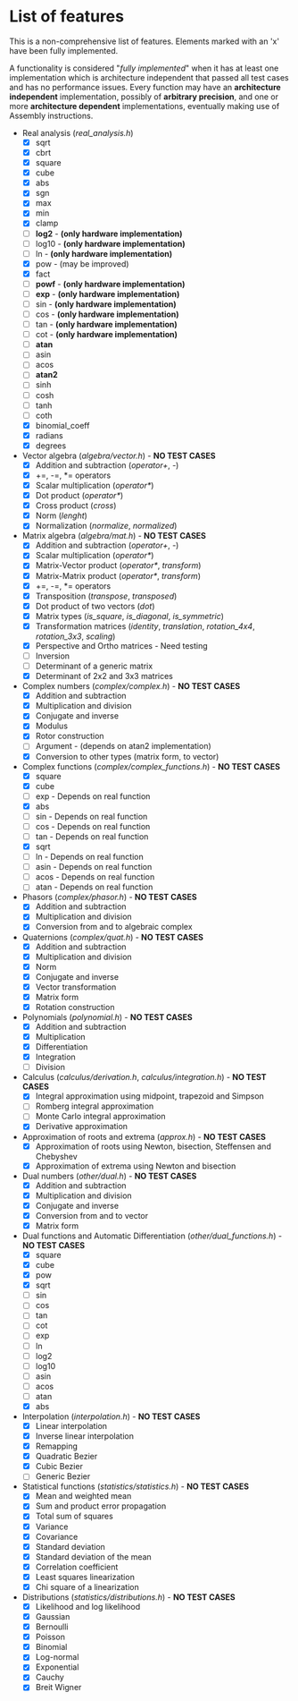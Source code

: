# List of features
This is a non-comprehensive list of features. Elements marked with an 'x' have been fully implemented.

A functionality is considered "_fully implemented_" when it has at least one implementation which is architecture independent that passed all test cases and has no performance issues. Every function may have an **architecture independent** implementation, possibly of **arbitrary precision**, and one or more **architecture dependent** implementations, eventually making use of Assembly instructions.

- Real analysis (_real_analysis.h_)
  - [x] sqrt
  - [x] cbrt
  - [x] square
  - [x] cube
  - [x] abs
  - [x] sgn
  - [x] max
  - [x] min
  - [x] clamp
  - [ ] **log2** - **(only hardware implementation)**
  - [ ] log10 - **(only hardware implementation)**
  - [ ] ln - **(only hardware implementation)**
  - [x] pow - (may be improved)
  - [x] fact
  - [ ] **powf** - **(only hardware implementation)**
  - [ ] **exp** - **(only hardware implementation)**
  - [ ] sin - **(only hardware implementation)**
  - [ ] cos - **(only hardware implementation)**
  - [ ] tan - **(only hardware implementation)**
  - [ ] cot - **(only hardware implementation)**
  - [ ] **atan**
  - [ ] asin
  - [ ] acos
  - [ ] **atan2**
  - [ ] sinh
  - [ ] cosh
  - [ ] tanh
  - [ ] coth
  - [x] binomial_coeff
  - [x] radians
  - [x] degrees

- Vector algebra (_algebra/vector.h_) - **NO TEST CASES**
  - [x] Addition and subtraction (_operator+_, _-_)
  - [x] +=, -=, *= operators
  - [x] Scalar multiplication (_operator*_)
  - [x] Dot product (_operator*_)
  - [x] Cross product (_cross_)
  - [x] Norm (_lenght_)
  - [x] Normalization (_normalize_, _normalized_)

- Matrix algebra (_algebra/mat.h_) - **NO TEST CASES**
  - [x] Addition and subtraction (_operator+_, _-_)
  - [x] Scalar multiplication (_operator*_)
  - [x] Matrix-Vector product (_operator*_, _transform_)
  - [x] Matrix-Matrix product (_operator*_, _transform_)
  - [x] +=, -=, *= operators
  - [x] Transposition (_transpose_, _transposed_)
  - [x] Dot product of two vectors (_dot_)
  - [x] Matrix types (_is_square_, _is_diagonal_, _is_symmetric_)
  - [x] Transformation matrices (_identity_, _translation_, _rotation_4x4_, _rotation_3x3_, _scaling_)
  - [x] Perspective and Ortho matrices - Need testing
  - [ ] Inversion
  - [ ] Determinant of a generic matrix
  - [x] Determinant of 2x2 and 3x3 matrices

- Complex numbers (_complex/complex.h_) - **NO TEST CASES**
  - [x] Addition and subtraction
  - [x] Multiplication and division
  - [x] Conjugate and inverse
  - [x] Modulus
  - [x] Rotor construction
  - [ ] Argument - (depends on atan2 implementation)
  - [x] Conversion to other types (matrix form, to vector)

- Complex functions (_complex/complex_functions.h_) - **NO TEST CASES**
  - [x] square
  - [x] cube
  - [ ] exp - Depends on real function
  - [x] abs
  - [ ] sin - Depends on real function
  - [ ] cos - Depends on real function
  - [ ] tan - Depends on real function
  - [x] sqrt
  - [ ] ln - Depends on real function
  - [ ] asin - Depends on real function
  - [ ] acos - Depends on real function
  - [ ] atan - Depends on real function

- Phasors (_complex/phasor.h_) - **NO TEST CASES**
  - [x] Addition and subtraction
  - [x] Multiplication and division
  - [x] Conversion from and to algebraic complex

- Quaternions (_complex/quat.h_) - **NO TEST CASES**
  - [x] Addition and subtraction
  - [x] Multiplication and division
  - [x] Norm
  - [x] Conjugate and inverse
  - [x] Vector transformation
  - [x] Matrix form
  - [x] Rotation construction

- Polynomials (_polynomial.h_) - **NO TEST CASES**
  - [x] Addition and subtraction
  - [x] Multiplication
  - [x] Differentiation
  - [x] Integration
  - [ ] Division

- Calculus (_calculus/derivation.h_, _calculus/integration.h_) - **NO TEST CASES**
  - [x] Integral approximation using midpoint, trapezoid and Simpson
  - [ ] Romberg integral approximation
  - [ ] Monte Carlo integral approximation
  - [x] Derivative approximation

- Approximation of roots and extrema (_approx.h_) - **NO TEST CASES**
  - [x] Approximation of roots using Newton, bisection, Steffensen and Chebyshev
  - [x] Approximation of extrema using Newton and bisection

- Dual numbers (_other/dual.h_) - **NO TEST CASES**
  - [x] Addition and subtraction
  - [x] Multiplication and division
  - [x] Conjugate and inverse
  - [x] Conversion from and to vector
  - [x] Matrix form

- Dual functions and Automatic Differentiation (_other/dual_functions.h_) - **NO TEST CASES**
  - [x] square
  - [x] cube
  - [x] pow
  - [x] sqrt
  - [ ] sin
  - [ ] cos
  - [ ] tan
  - [ ] cot
  - [ ] exp
  - [ ] ln
  - [ ] log2
  - [ ] log10
  - [ ] asin
  - [ ] acos
  - [ ] atan
  - [x] abs

- Interpolation (_interpolation.h_) - **NO TEST CASES**
  - [x] Linear interpolation
  - [x] Inverse linear interpolation
  - [x] Remapping
  - [x] Quadratic Bezier
  - [x] Cubic Bezier
  - [ ] Generic Bezier

- Statistical functions (_statistics/statistics.h_) - **NO TEST CASES**
  - [x] Mean and weighted mean
  - [x] Sum and product error propagation
  - [x] Total sum of squares
  - [x] Variance
  - [x] Covariance
  - [x] Standard deviation
  - [x] Standard deviation of the mean
  - [x] Correlation coefficient
  - [x] Least squares linearization
  - [x] Chi square of a linearization

- Distributions (_statistics/distributions.h_) - **NO TEST CASES**
  - [x] Likelihood and log likelihood
  - [x] Gaussian
  - [x] Bernoulli
  - [x] Poisson
  - [x] Binomial
  - [x] Log-normal
  - [x] Exponential
  - [x] Cauchy
  - [x] Breit Wigner
